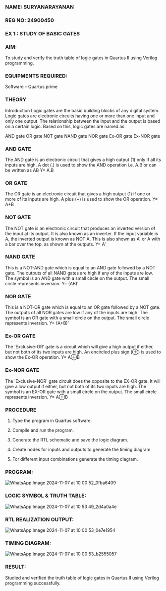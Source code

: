### NAME: SURYANARAYANAN
### REG NO: 24900450
### EX 1 : STUDY OF BASIC GATES

### AIM: 

To study and verify the truth table of logic gates in Quartus II using Verilog programming.

### EQUIPMENTS REQUIRED:

Software – Quartus prime 

### THEORY

Introduction Logic gates are the basic building blocks of any digital system. Logic gates are electronic circuits having one or more than one input and only one output. The relationship between the input and the output is based on a certain logic. Based on this, logic gates are named as

AND gate OR gate NOT gate NAND gate NOR gate Ex-OR gate Ex-NOR gate

### AND GATE

The AND gate is an electronic circuit that gives a high output (1) only if all its inputs are high. A dot (.) is used to show the AND operation i.e. A.B or can be written as AB
Y= A.B

### OR GATE

The OR gate is an electronic circuit that gives a high output (1) if one or more of its inputs are high. A plus (+) is used to show the OR operation.
Y= A+B

### NOT GATE

The NOT gate is an electronic circuit that produces an inverted version of the input at its output. It is also known as an inverter. If the input variable is A, the inverted output is known as NOT A. This is also shown as A' or A with a bar over the top, as shown at the outputs.
Y= A'

### NAND GATE

This is a NOT-AND gate which is equal to an AND gate followed by a NOT gate. The outputs of all NAND gates are high if any of the inputs are low. The symbol is an AND gate with a small circle on the output. The small circle represents inversion.
Y= (AB)’

### NOR GATE

This is a NOT-OR gate which is equal to an OR gate followed by a NOT gate. The outputs of all NOR gates are low if any of the inputs are high. The symbol is an OR gate with a small circle on the output. The small circle represents inversion.
Y= (A+B)’

### Ex-OR GATE

The 'Exclusive-OR' gate is a circuit which will give a high output if either, but not both of its two inputs are high. An encircled plus sign (⊕) is used to show the Ex-OR operation.
Y= A⊕B

### Ex-NOR GATE

The 'Exclusive-NOR' gate circuit does the opposite to the EX-OR gate. It will give a low output if either, but not both of its two inputs are high. The symbol is an EX-OR gate with a small circle on the output. The small circle represents inversion.
Y= A⊕B

### PROCEDURE

1.	Type the program in Quartus software.

2.	Compile and run the program.

3.	Generate the RTL schematic and save the logic diagram.

4.	Create nodes for inputs and outputs to generate the timing diagram.

5.	For different input combinations generate the timing diagram.


### PROGRAM:
![WhatsApp Image 2024-11-07 at 10 00 52_0fba6409](https://github.com/user-attachments/assets/c84564d6-4b32-42ec-849d-f15e56fda905)
 
 
### LOGIC SYMBOL & TRUTH TABLE:
![WhatsApp Image 2024-11-07 at 10 53 49_2d4a0a4e](https://github.com/user-attachments/assets/cc0f57dd-def8-4c72-847f-ececaa603943)

### RTL REALIZATION OUTPUT:
![WhatsApp Image 2024-11-07 at 10 00 53_0e7e1954](https://github.com/user-attachments/assets/217c6612-ee37-409d-8635-6d174dabe3c4)


### TIMING DIAGRAM:
![WhatsApp Image 2024-11-07 at 10 00 53_b2555057](https://github.com/user-attachments/assets/44409721-26e5-422c-b27d-19574879c1b9)


### RESULT:

Studied and verified the truth table of logic gates in Quartus II using Verilog programming successfully.
